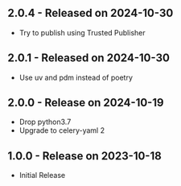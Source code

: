 ## 2.0.4 - Released on 2024-10-30

* Try to publish using Trusted Publisher 


## 2.0.1 - Released on 2024-10-30

* Use uv and pdm instead of poetry 


## 2.0.0 - Release on 2024-10-19

* Drop python3.7
* Upgrade to celery-yaml 2

## 1.0.0 - Release on 2023-10-18

* Initial Release
